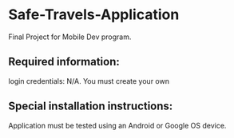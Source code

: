 # Safe-Travels-Application
Final Project for Mobile Dev program.

## Required information:
login credentials: N/A. You must create your own

## Special installation instructions:
Application must be tested using an Android or Google OS device.


